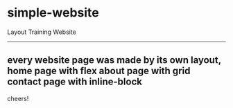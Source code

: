 # simple-website
Layout Training Website

-------
every website page was made by its own layout, 
home page with flex
about page with grid
contact page with inline-block
--------
cheers!
